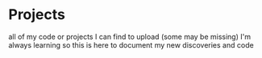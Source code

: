 # Projects
all of my code or projects I can find to upload (some may be missing)
I'm always learning so this is here to document my new discoveries and code
